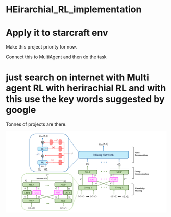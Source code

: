 # HEirarchial_RL_implementation
# Apply it to starcraft env

Make this project priority for now. 

Connect this to MultiAgent and then do the task

# just search on internet with Multi agent RL with herirachial RL and with this use the key words suggested by google 
Tonnes of projects are there.

<img src = "./THGC.png"/>
